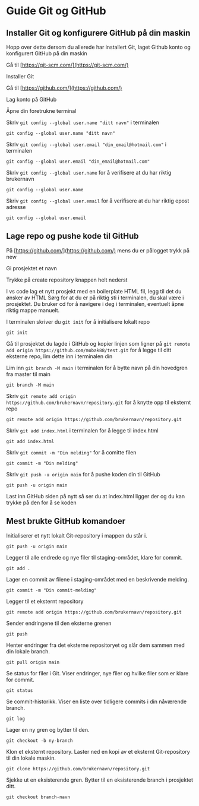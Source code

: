 # Guide Git og GitHub

## Installer Git og konfigurere GitHub på din maskin
Hopp over dette dersom du allerede har installert Git, laget Github konto og konfigurert GitHub på din maskin

Gå til [https://git-scm.com/](https://git-scm.com/) 

Installer Git

Gå til [https://github.com/](https://github.com/)

Lag konto på GitHub

Åpne din foretrukne terminal

Skriv `git config --global user.name "ditt navn"` i terminalen
 ```
git config --global user.name "ditt navn"
```
Skriv `git config --global user.email "din_email@hotmail.com"` i terminalen
 ```
git config --global user.email "din_email@hotmail.com"
```
Skriv `git config --global user.name` for å verifisere at du har riktig brukernavn
```
git config --global user.name
```
Skriv `git config --global user.email` for å verifisere at du har riktig epost adresse
```
git config --global user.email
```

## Lage repo og pushe kode til GitHub
På [https://github.com/](https://github.com/) mens du er pålogget trykk på new

Gi prosjektet et navn

Trykke på create repository knappen helt nederst

I vs code lag et nytt prosjekt med en boilerplate HTML fil, legg til det du ønsker av HTML
Sørg for at du er på riktig sti i terminalen, du skal være i prosjektet. Du bruker cd for å navigere i deg i terminalen, eventuelt åpne riktig mappe manuelt.

I terminalen skriver du `git init` for å initialisere lokalt repo
```
git init
```

Gå til prosjektet du lagde i GitHub og kopier linjen som ligner på ``` git remote add origin https://github.com/mobak88/test.git ``` for å legge til ditt eksterne repo, lim dette inn i terminalen din

Lim inn `git branch -M main` i terminalen for å bytte navn på din hovedgren fra master til main
```
git branch -M main
```
Skriv `git remote add origin https://github.com/brukernavn/repository.git` for å knytte opp til eksternt repo
```
git remote add origin https://github.com/brukernavn/repository.git
```
Skriv `git add index.html` i terminalen for å legge til index.html
```
git add index.html
```

Skriv `git commit -m "Din melding"` for å comitte filen
```
git commit -m "Din melding"
```

Skriv `git push -u origin main` for å pushe koden din til GitHub
```
git push -u origin main
```

Last inn GitHub siden på nytt så ser du at index.html ligger der og du kan trykke på den for å se koden

## Mest brukte GitHub komandoer

Initialiserer et nytt lokalt Git-repository i mappen du står i.
```
git push -u origin main
``` 

Legger til alle endrede og nye filer til staging-området, klare for commit.
```
git add .
```

Lager en commit av filene i staging-området med en beskrivende melding.
```
git commit -m "Din commit-melding"
```

Legger til et eksternt repository
```
git remote add origin https://github.com/brukernavn/repository.git
```

Sender endringene til den eksterne grenen
```
git push
```

Henter endringer fra det eksterne repositoryet og slår dem sammen med din lokale branch.
 ```
 git pull origin main
 ```

Se status for filer i Git. Viser endringer, nye filer og hvilke filer som er klare for commit.
```
git status
```

Se commit-historikk. Viser en liste over tidligere commits i din nåværende branch.
```
git log
```

Lager en ny gren og bytter til den.
 ```
 git checkout -b ny-branch
 ```

Klon et eksternt repository. Laster ned en kopi av et eksternt Git-repository til din lokale maskin.
```
git clone https://github.com/brukernavn/repository.git
```

Sjekke ut en eksisterende gren. Bytter til en eksisterende branch i prosjektet ditt.
 ```
 git checkout branch-navn
 ```
